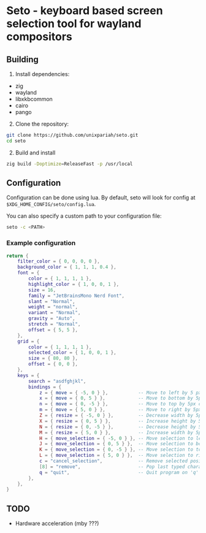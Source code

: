# Seto - keyboard based screen selection tool for wayland compositors

## Building

1. Install dependencies:

- zig
- wayland
- libxkbcommon
- cairo
- pango

2. Clone the repository:

```bash
git clone https://github.com/unixpariah/seto.git
cd seto
```

2. Build and install

```bash
zig build -Doptimize=ReleaseFast -p /usr/local
```

## Configuration

Configuration can be done using lua. By default, seto will look for config at
`$XDG_HOME_CONFIG/seto/config.lua`.

You can also specify a custom path to your configuration file:

```bash
seto -c <PATH>
```

### Example configuration

```lua
return {
	filter_color = { 0, 0, 0, 0 },
	background_color = { 1, 1, 1, 0.4 },
	font = {
		color = { 1, 1, 1, 1 },
		highlight_color = { 1, 0, 0, 1 },
		size = 16,
		family = "JetBrainsMono Nerd Font",
		slant = "Normal",
		weight = "normal",
		variant = "Normal",
		gravity = "Auto",
		stretch = "Normal",
		offset = { 5, 5 },
	},
	grid = {
		color = { 1, 1, 1, 1 },
		selected_color = { 1, 0, 0, 1 },
		size = { 80, 80 },
		offset = { 0, 0 },
	},
	keys = {
		search = "asdfghjkl",
		bindings = {
			z = { move = { -5, 0 } },           -- Move to left by 5 px on 'z'
			x = { move = { 0, 5 } },            -- Move to bottom by 5px on 'x'
			n = { move = { 0, -5 } },           -- Move to top by 5px on 'n'
			m = { move = { 5, 0 } },            -- Move to right by 5px on 'm'
			Z = { resize = { -5, 0 } },         -- Decrease width by 5px on Shift + 'z'
			X = { resize = { 0, 5 } },          -- Increase height by 5px on Shift + 'x'
			N = { resize = { 0, -5 } },         -- Decrease height by 5px on Shift + 'n'
			M = { resize = { 5, 0 } },          -- Increase width by 5px on Shift + 'm'
			H = { move_selection = { -5, 0 } }, -- Move selection to left by 5 px on 'z'
			J = { move_selection = { 0, 5 } },  -- Move selection to bottom by 5px on 'x'
			K = { move_selection = { 0, -5 } }, -- Move selection to top by 5px on 'n'
			L = { move_selection = { 5, 0 } },  -- Move selection to right by 5px on 'm'
			c = "cancel_selection",             -- Remove selected position
			[8] = "remove",                     -- Pop last typed character on xkb keycode 8 (Backspace)
			q = "quit",                         -- Quit program on 'q'
		},
	},
}
```

## TODO

- Hardware acceleration (mby ???)
